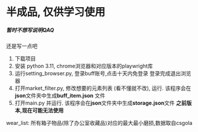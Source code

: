 # 半成品, 仅供学习使用 

##### 暂时不想写说明QAQ

还是写一点吧 

1. 下载项目
2. 安装 python 3.11, chrome浏览器和对应版本的playwright库
3. 运行setting_browser.py, 登录buff账号,点击十天内免登录 登录完成退出浏览器 
4. 打开market_filter.py, 修改想要的元素列表 (看不懂就不改), 运行. 该程序会在**json**文件夹中生成**buff_item.json** 文件
5. 打开main.py 并运行. 该程序会在**json**文件夹中生成**storage.json**文件
**之前版本,现在可能无法使用**

wear_list: 所有箱子物品(除了办公室收藏品)对应的最大最小磨损,数据取自csgola
